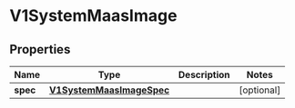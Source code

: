 # V1SystemMaasImage

## Properties
Name | Type | Description | Notes
------------ | ------------- | ------------- | -------------
**spec** | [**V1SystemMaasImageSpec**](V1SystemMaasImageSpec.md) |  |  [optional]
